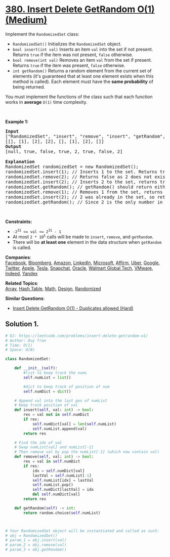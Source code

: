 # [380. Insert Delete GetRandom O(1) (Medium)](https://leetcode.com/problems/insert-delete-getrandom-o1/)

<p>Implement the <code>RandomizedSet</code> class:</p>

<ul>
	<li><code>RandomizedSet()</code> Initializes the <code>RandomizedSet</code> object.</li>
	<li><code>bool insert(int val)</code> Inserts an item <code>val</code> into the set if not present. Returns <code>true</code> if the item was not present, <code>false</code> otherwise.</li>
	<li><code>bool remove(int val)</code> Removes an item <code>val</code> from the set if present. Returns <code>true</code> if the item was present, <code>false</code> otherwise.</li>
	<li><code>int getRandom()</code> Returns a random element from the current set of elements (it's guaranteed that at least one element exists when this method is called). Each element must have the <b>same probability</b> of being returned.</li>
</ul>

<p>You must implement the functions of the class such that each function works in&nbsp;<strong>average</strong>&nbsp;<code>O(1)</code>&nbsp;time complexity.</p>

<p>&nbsp;</p>
<p><strong>Example 1:</strong></p>

<pre><strong>Input</strong>
["RandomizedSet", "insert", "remove", "insert", "getRandom", "remove", "insert", "getRandom"]
[[], [1], [2], [2], [], [1], [2], []]
<strong>Output</strong>
[null, true, false, true, 2, true, false, 2]

<strong>Explanation</strong>
RandomizedSet randomizedSet = new RandomizedSet();
randomizedSet.insert(1); // Inserts 1 to the set. Returns true as 1 was inserted successfully.
randomizedSet.remove(2); // Returns false as 2 does not exist in the set.
randomizedSet.insert(2); // Inserts 2 to the set, returns true. Set now contains [1,2].
randomizedSet.getRandom(); // getRandom() should return either 1 or 2 randomly.
randomizedSet.remove(1); // Removes 1 from the set, returns true. Set now contains [2].
randomizedSet.insert(2); // 2 was already in the set, so return false.
randomizedSet.getRandom(); // Since 2 is the only number in the set, getRandom() will always return 2.
</pre>

<p>&nbsp;</p>
<p><strong>Constraints:</strong></p>

<ul>
	<li><code>-2<sup>31</sup> &lt;= val &lt;= 2<sup>31</sup> - 1</code></li>
	<li>At most <code>2 *&nbsp;</code><code>10<sup>5</sup></code> calls will be made to <code>insert</code>, <code>remove</code>, and <code>getRandom</code>.</li>
	<li>There will be <strong>at least one</strong> element in the data structure when <code>getRandom</code> is called.</li>
</ul>

**Companies**:  
[Facebook](https://leetcode.com/company/facebook), [Bloomberg](https://leetcode.com/company/bloomberg), [Amazon](https://leetcode.com/company/amazon), [LinkedIn](https://leetcode.com/company/linkedin), [Microsoft](https://leetcode.com/company/microsoft), [Affirm](https://leetcode.com/company/affirm), [Uber](https://leetcode.com/company/uber), [Google](https://leetcode.com/company/google), [Twitter](https://leetcode.com/company/twitter), [Apple](https://leetcode.com/company/apple), [Tesla](https://leetcode.com/company/tesla), [Snapchat](https://leetcode.com/company/snapchat), [Oracle](https://leetcode.com/company/oracle), [Walmart Global Tech](https://leetcode.com/company/walmart-labs), [VMware](https://leetcode.com/company/vmware), [Indeed](https://leetcode.com/company/indeed), [Yandex](https://leetcode.com/company/yandex)

**Related Topics**:  
[Array](https://leetcode.com/tag/array/), [Hash Table](https://leetcode.com/tag/hash-table/), [Math](https://leetcode.com/tag/math/), [Design](https://leetcode.com/tag/design/), [Randomized](https://leetcode.com/tag/randomized/)

**Similar Questions**:

- [Insert Delete GetRandom O(1) - Duplicates allowed (Hard)](https://leetcode.com/problems/insert-delete-getrandom-o1-duplicates-allowed/)

## Solution 1.

```py
# OJ: https://leetcode.com/problems/insert-delete-getrandom-o1/
# Author: Duy Tran
# Time: O(1)
# Space: O(N)

class RandomizedSet:

    def __init__(self):
        #list to keep track the nums
        self.numList = list()

        #dict to keep track of position of num
        self.numDict = dict()

    # Append val into the last pos of numList
    # Keep track position of val
    def insert(self, val: int) -> bool:
        res = val not in self.numDict
        if res:
            self.numDict[val] = len(self.numList)
            self.numList.append(val)
        return res

    # Find the idx of val
    # Swap numList[val] and numList[-1]
    # Then remove val by pop the numList[-1] (which now contain val)
    def remove(self, val: int) -> bool:
        res = val in self.numDict
        if res:
            idx = self.numDict[val]
            lastVal = self.numList[-1]
            self.numList[idx] = lastVal
            self.numList.pop()
            self.numDict[lastVal] = idx
            del self.numDict[val]
        return res

    def getRandom(self) -> int:
        return random.choice(self.numList)



# Your RandomizedSet object will be instantiated and called as such:
# obj = RandomizedSet()
# param_1 = obj.insert(val)
# param_2 = obj.remove(val)
# param_3 = obj.getRandom()
```
